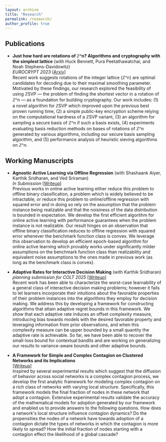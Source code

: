 ```yaml
---
layout: archive
title: "Research"
permalink: /research/
author_profile: true
---
```


## Publications

* **Just how hard are rotations of ℤ^n? Algorithms and cryptography with the simplest lattice** (with Huck Bennett, Pura Peetathawatchai, and Noah Stephens-Davidowitz)\
  *EUROCRYPT 2023*
  [[Arxiv](https://eprint.iacr.org/2021/1548)]\
Recent work suggests rotations of the integer lattice (ℤ^n) are optimal candidates for decoding due to their maximal smoothing parameter. Motivated by these findings, our research explored the feasibility of using ℤSVP — the problem of finding the shortest vector in a rotation of ℤ^n — as a foundation for building cryptography. Our work includes: (1) a novel algorithm for ℤSVP which improved upon the previous best proven running time, (2) a simple public-key encryption scheme relying on the computational hardness of a ℤSVP variant, (3) an algorithm for sampling a secure basis of ℤ^n if such a basis exists, (4) experiments evaluating basis reduction methods on bases of rotations of ℤ^n generated by various algorithms, including our secure basis sampling algorithm, and (5) performance analysis of heuristic sieving algorithms on ℤ^n.

## Working Manuscripts

* **Agnostic Active Learning via Offline Regression** (with Shashaank Aiyer, Karthik Sridharan, and Ved Sriraman)\
  *In Submission*
  [[Writeup](https://github.com/atulganju/Agnostic-Stream-Based-Selective-Sampling-via-Regression)]\
Previous works in online active learning either reduce this problem to offline binary classification, a problem which is widely believed to be intractable, or reduce this problem to online/offline regression with squared error and in doing so rely on the assumption that the problem instance being realizable and that the noisiness of the data distribution is bounded in expectation. We develop the first efficient algorithm for online active learning with performance guarantees when the problem instance is not realizable. Our result hinges on an observation that offline binary classification reduces to offline regression with squared error whenever the benchmark function class is convex. We leverage this observation to develop an efficient epoch-based algorithm for online active learning which provably works under significantly milder assumptions on the benchmark function class than realizability and equivalent noise assumptions to the ones made in previous work (as long as the benchmark class is convex). 

* **Adaptive Rates for Interactive Decision Making** (with Karthik Sridharan)\
  *planning submission for COLT 2025*
  [[Writeup](https://github.com/atulganju/Adaptive-Rates-for-Interactive-Decision-Making/blob/main/Adaptive_Rates_for_Interactive_Decision_Making.pdf)]\
  Recent work has been able to characterize the worst-case learnability of a general class of interactive decision making problems; however it fails to let learners incorporate their intuitions about the favorable properties of their problem instances into the algorithms they employ for decision making. We address this by developing a framework for constructing algorithms that attain adaptive regret bounds in this framework. We show that each adaptive rate induces an offset complexity measure, introducing bias towards models with the desired favorable property and leveraging information from prior observations, and when this complexity measure can be upper bounded by a small quantity the adaptive rate is achievable. So far, we have been able to recover the small-loss bound for contextual bandits and are working on generalizing our results to variance-aware bounds and other adaptive bounds.

* **A Framework for Simple and Complex Contagion on Clustered Networks and its Implications**\
  [[Writeup](https://github.com/atulganju/Complex-Contagion-In-Clique-Based-Networks/tree/main)]\
  Inspired by several experimental results which suggest that the diffusion of behavior across social networks is a complex contagion process, we develop the first analytic framework for modeling complex contagion on a rich class of networks with varying local structure. Specifically, this framework models the final fraction of nodes in these network that adopt a contagion. Extensive experimental results validate the accuracy of the mathematical models for adoption generated by our framework and enabled us to provide answers to the following questions. How does a network's local structure influence contagion dynamics? Do the propensities the nodes of a network have towards adoption of a contagion dictate the types of networks in which the contagion is more likely to spread? How the initial fraction of nodes starting with a contagion effect the likelihood of a global cascade?
